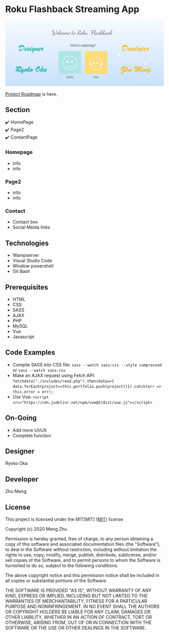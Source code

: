
# Roku Flashback Streaming App
![header image](/images/readme.jpg "Roku")<br>

[Project Roadmap](https://docs.google.com/document/d/1-rUQ72ZswSs6Vbqq83y_USzKzOaJQcp2J3HCXQd9m_g/edit?usp=sharing) is here.<br>
## Section
✔️ HomePage <br>
✔️ Page2<br>
✔️ ContactPage 

### Homepage
- info
- info
### Page2
- info
- info
### Contact
- Contact box
- Social Meida links

## Technologies
* Wampserver
* Visual Studio Code
* Window powershell
* Git Bash

## Prerequisites
* HTML
* CSS
* SASS
* AJAX
* PHP
* MySQL
* Vue
* Javascript

## Code Examples
* Compile SASS into CSS file: `sass --watch sass:css --style compressed` or `sass --watch sass:css`
* Make an AJAX request using Fetch API: ` fetchdata("./includes/read.php").then(data=>{ data.forEach(project=>this.portfolio.push(project))}).catch(err => this.error = err); `
* Use Vue: `<script src="https://cdn.jsdelivr.net/npm/vue@2/dist/vue.js"></script>`

## On-Going
* Add more UI/UX
* Complete function

## Designer
Ryoko Oka
## Developer
Zhu Meng

## License
 
This project is licensed under the MIT[MIT]
([MIT](https://choosealicense.com/licenses/mit/)) license

Copyright (c) 2020 Meng Zhu

Permission is hereby granted, free of charge, to any person obtaining a copy of this software and associated documentation files (the "Software"), to deal in the Software without restriction, including without limitation the rights to use, copy, modify, merge, publish, distribute, sublicense, and/or sell copies of the Software, and to permit persons to whom the Software is furnished to do so, subject to the following conditions:

The above copyright notice and this permission notice shall be included in all copies or substantial portions of the Software.

THE SOFTWARE IS PROVIDED "AS IS", WITHOUT WARRANTY OF ANY KIND, EXPRESS OR IMPLIED, INCLUDING BUT NOT LIMITED TO THE WARRANTIES OF MERCHANTABILITY, FITNESS FOR A PARTICULAR PURPOSE AND NONINFRINGEMENT. IN NO EVENT SHALL THE AUTHORS OR COPYRIGHT HOLDERS BE LIABLE FOR ANY CLAIM, DAMAGES OR OTHER LIABILITY, WHETHER IN AN ACTION OF CONTRACT, TORT OR OTHERWISE, ARISING FROM, OUT OF OR IN CONNECTION WITH THE SOFTWARE OR THE USE OR OTHER DEALINGS IN THE SOFTWARE.




